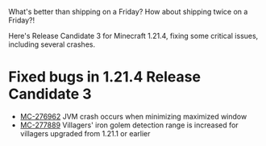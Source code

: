 What's better than shipping on a Friday? How about shipping twice on a Friday?!

Here's Release Candidate 3 for Minecraft 1.21.4, fixing some critical issues, including several crashes.

# Fixed bugs in 1.21.4 Release Candidate 3

-   [MC-276962](https://bugs.mojang.com/browse/MC-276962) JVM crash occurs when minimizing maximized window
-   [MC-277889](https://bugs.mojang.com/browse/MC-277889) Villagers' iron golem detection range is increased for villagers upgraded from 1.21.1 or earlier